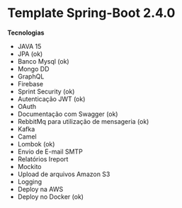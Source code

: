 # Template Spring-Boot 2.4.0

**Tecnologias**

- JAVA 15
- JPA (ok)
- Banco Mysql (ok)
- Mongo DD
- GraphQL
- Firebase
- Sprint Security (ok)
- Autenticação JWT (ok)
- OAuth
- Documentação com Swagger (ok)
- RebbitMq para utilização de mensageria (ok)
- Kafka
- Camel
- Lombok (ok)
- Envio de E-mail SMTP
- Relatórios Ireport
- Mockito
- Upload de arquivos Amazon S3
- Logging
- Deploy na AWS
- Deploy no Docker (ok)